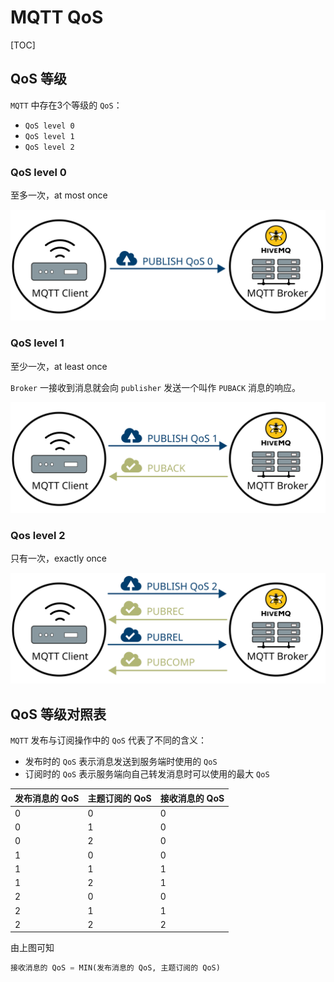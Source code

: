 # MQTT QoS

[TOC]

## QoS 等级

`MQTT` 中存在3个等级的 `QoS`：

- `QoS level 0`
- `QoS level 1`
- `QoS level 2`

### QoS level 0

至多一次，at most once

![MQTT-qos-level-0](MQTT-qos-level-0.svg)

### QoS level 1

至少一次，at least once

`Broker` 一接收到消息就会向 `publisher` 发送一个叫作 `PUBACK` 消息的响应。

![MQTT-qos-level-1](MQTT-qos-level-1.svg)

### Qos level 2

只有一次，exactly once

![MQTT-qos-level-2](MQTT-qos-level-2.svg)

## QoS 等级对照表

`MQTT` 发布与订阅操作中的 `QoS` 代表了不同的含义：

- 发布时的 `QoS` 表示消息发送到服务端时使用的 `QoS`
- 订阅时的 `QoS` 表示服务端向自己转发消息时可以使用的最大 `QoS`

| 发布消息的 QoS | 主题订阅的 QoS | 接收消息的 QoS |
| -------------- | -------------- | -------------- |
| 0              | 0              | 0              |
| 0              | 1              | 0              |
| 0              | 2              | 0              |
| 1              | 0              | 0              |
| 1              | 1              | 1              |
| 1              | 2              | 1              |
| 2              | 0              | 0              |
| 2              | 1              | 1              |
| 2              | 2              | 2              |

由上图可知

```python
接收消息的 QoS = MIN(发布消息的 QoS, 主题订阅的 QoS)
```

